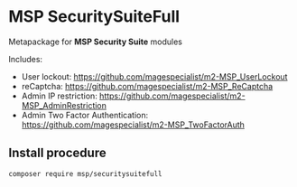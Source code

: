 # MSP SecuritySuiteFull

Metapackage for **MSP Security Suite** modules

Includes:
- User lockout: https://github.com/magespecialist/m2-MSP_UserLockout
- reCaptcha: https://github.com/magespecialist/m2-MSP_ReCaptcha
- Admin IP restriction: https://github.com/magespecialist/m2-MSP_AdminRestriction
- Admin Two Factor Authentication: https://github.com/magespecialist/m2-MSP_TwoFactorAuth

## Install procedure

`composer require msp/securitysuitefull`
